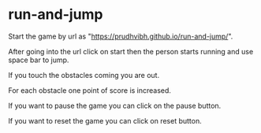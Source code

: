 # run-and-jump

Start the game by url as "https://prudhvibh.github.io/run-and-jump/".

After going into the url click on start then the person starts running and use space bar to jump.

If you touch the obstacles coming you are out.

For each obstacle one point of score is increased.

If you want to pause the game you can click on the pause button.

If you want to reset the game you can click on reset button.
